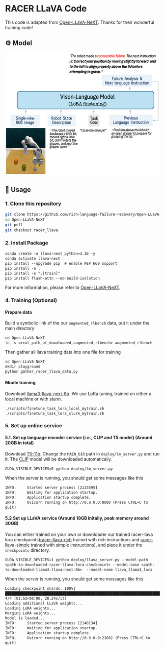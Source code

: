 # RACER LLaVA Code

This code is adapted from [Open-LLaVA-NeXT](https://github.com/xiaoachen98/Open-LLaVA-NeXT). Thanks for their wonderful training code!


## ⚙️ Model
<div style="text-align: center;">
  <img src="./model.png" alt="Local Image" width="600" height="400">
</div>


## 🔧 Usage

### 1. Clone this repository
```bash
git clone https://github.com/rich-language-failure-recovery/Open-LLaVA-NeXT
cd Open-LLaVA-NeXT
git pull
git checkout racer_llava
```

### 2. Install Package
```Shell
conda create -n llava-next python=3.10 -y
conda activate llava-next
pip install --upgrade pip  # enable PEP 660 support
pip install -e .
pip install -e ".[train]"
pip install flash-attn --no-build-isolation
```

For more information, please refer to [Open-LLaVA-NeXT](https://github.com/xiaoachen98/Open-LLaVA-NeXT).

### 4. Training (Optional)  

#### Prepare data
Build a symbolic link of the our `augmented_rlbench` data, put it under the main directory
```
cd Open-LLaVA-NeXT
ln -s <real_path_of_downloaded_augmented_rlbench> augmented_rlbench
```

Then gather all llava training data into one file for training
```
cd Open-LLaVA-NeXT
mkdir playground
python gather_racer_llava_data.py
```

#### Modle training 
Download [llama3-llava-next-8b](https://huggingface.co/lmms-lab/llama3-llava-next-8b). We use LoRa tuning, trained on either a local machine or with slurm.
```
./scripts/finetune_task_lora_local_mytrain.sh
./scripts/finetune_task_lora_slurm_mytrain.sh
```

### 5. Set up online service

#### 5.1. Set up language encoder service (i.e., CLIP and T5 model) (Around 20GB in total)
Download [T5-11b](https://huggingface.co/google-t5/t5-11b). Change the `MAIN_DIR` path in ` deploy/lm_server.py ` and run it. The [CLIP](https://github.com/openai/CLIP) model will be downloaded automatically.

```
CUDA_VISIBLE_DEVICES=0 python deploy/lm_server.py 
```

When the server is running, you should get some messages like this
```
INFO:     Started server process [2133695]
INFO:     Waiting for application startup.
INFO:     Application startup complete.
INFO:     Uvicorn running on http://0.0.0.0:8000 (Press CTRL+C to quit)
```

#### 5.2 Set up LLaVA service (Around 18GB initally, peak memory around 30GB)
You can either trained on your own or downloader our trained racer-llava lora checkpoints([racer-llava-rich](https://huggingface.co/Yinpei/racer-llava-llama3-lora-rich) trained with rich instructions and [racer-llava-simple](https://huggingface.co/Yinpei/racer-llava-llama3-lora-simple) trained with simple instructions), and place it under the `checkpoints` directory.
```
CUDA_VISIBLE_DEVICES=1 python deploy/llava_server.py --model-path <path-to-downloaded-racer-llava-lora-checkpoint> --model-base <path-to-downloaded-llama3-llava-next-8b>  --model-name llava_llama3_lora
```
When the server is running, you should get some messages like this

```
Loading checkpoint shards: 100%|████████████████████████████████████████████████████████████████████████████████████| 4/4 [01:52<00:00, 28.24s/it]
Loading additional LLaVA weights...
Loading LoRA weights...
Merging LoRA weights...
Model is loaded...
INFO:     Started server process [2140134]
INFO:     Waiting for application startup.
INFO:     Application startup complete.
INFO:     Uvicorn running on http://0.0.0.0:21002 (Press CTRL+C to quit)
```
